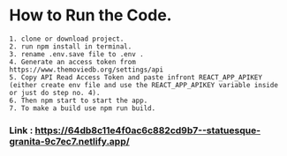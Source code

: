 
# How to Run the Code.
    1. clone or download project.
    2. run npm install in terminal.
    3. rename .env.save file to .env .
    4. Generate an access token from https://www.themoviedb.org/settings/api
    5. Copy API Read Access Token and paste infront REACT_APP_APIKEY (either create env file and use the REACT_APP_APIKEY variable inside or just do step no. 4).
    6. Then npm start to start the app.
    7. To make a build use npm run build.

### Link : https://64db8c11e4f0ac6c882cd9b7--statuesque-granita-9c7ec7.netlify.app/

